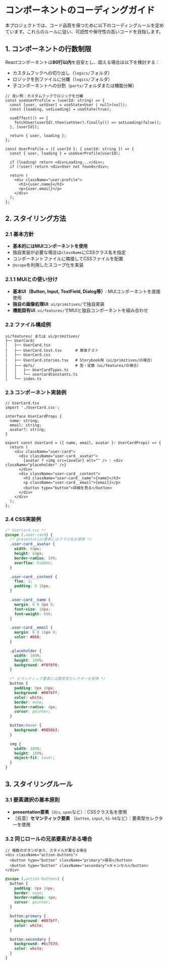 # コンポーネントのコーディングガイド

本プロジェクトでは、コード品質を保つために以下のコーディングルールを定めています。これらのルールに従い、可読性や保守性の高いコードを目指します。

## 1. コンポーネントの行数制限

Reactコンポーネントは**80行以内**を目安とし、超える場合は以下を検討する：

- カスタムフックへの切り出し（`logics/`フォルダ）
- ロジックを別ファイルに分離（`logics/`フォルダ）
- 子コンポーネントへの分割（`parts/`フォルダまたは機能分解）

```tsx
// 良い例：カスタムフックでロジックを分離
const useUserProfile = (userId: string) => {
  const [user, setUser] = useState<User | null>(null);
  const [loading, setLoading] = useState(true);

  useEffect(() => {
    fetchUser(userId).then(setUser).finally(() => setLoading(false));
  }, [userId]);

  return { user, loading };
};

const UserProfile = ({ userId }: { userId: string }) => {
  const { user, loading } = useUserProfile(userId);

  if (loading) return <div>Loading...</div>;
  if (!user) return <div>User not found</div>;

  return (
    <div className="user-profile">
      <h1>{user.name}</h1>
      <p>{user.email}</p>
    </div>
  );
};
```

## 2. スタイリング方法

### 2.1 基本方針

- **基本的にはMUIコンポーネントを使用**
- 独自実装が必要な場合は`className`にCSSクラス名を指定
- コンポーネントファイルに隣接してCSSファイルを配置
- `@scope`を利用したスコープ化を実装

### 2.1.1 MUIとの使い分け

- **基本UI（Button, Input, TextField, Dialog等）**: MUIコンポーネントを直接使用
- **独自の画像処理UI**: `ui/primitives/`で独自実装
- **機能固有UI**: `ui/features/`でMUIと独自コンポーネントを組み合わせ

### 2.2 ファイル構成例

```
ui/features/ または ui/primitives/
├── UserCard/
│   ├── UserCard.tsx
│   ├── UserCard.test.tsx      # 単体テスト
│   ├── UserCard.css
│   ├── UserCard.stories.tsx   # Storybook用（ui/primitives/の場合）
│   ├── defs/                  # 型・定数（ui/features/の場合）
│   │   ├── UserCardTypes.ts
│   │   └── userCardConstants.ts
│   └── index.ts
```

### 2.3 コンポーネント実装例

```tsx
// UserCard.tsx
import './UserCard.css';

interface UserCardProps {
  name: string;
  email: string;
  avatar?: string;
}

export const UserCard = ({ name, email, avatar }: UserCardProps) => {
  return (
    <div className="user-card">
      <div className="user-card__avatar">
        {avatar ? <img src={avatar} alt="" /> : <div className="placeholder" />}
      </div>
      <div className="user-card__content">
        <h3 className="user-card__name">{name}</h3>
        <p className="user-card__email">{email}</p>
        <button type="button">詳細を見る</button>
      </div>
    </div>
  );
};
```

### 2.4 CSS実装例

```css
/* UserCard.css */
@scope (.user-card) {
  /* presentation要素にはクラス名を使用 */
  .user-card__avatar {
    width: 64px;
    height: 64px;
    border-radius: 50%;
    overflow: hidden;
  }

  .user-card__content {
    flex: 1;
    padding: 0 16px;
  }

  .user-card__name {
    margin: 0 0 8px 0;
    font-size: 18px;
    font-weight: 600;
  }

  .user-card__email {
    margin: 0 0 16px 0;
    color: #666;
  }

  .placeholder {
    width: 100%;
    height: 100%;
    background: #f0f0f0;
  }

  /* セマンティック要素には要素型セレクターを使用 */
  button {
    padding: 8px 16px;
    background: #007bff;
    color: white;
    border: none;
    border-radius: 4px;
    cursor: pointer;
  }

  button:hover {
    background: #0056b3;
  }

  img {
    width: 100%;
    height: 100%;
    object-fit: cover;
  }
}
```

## 3. スタイリングルール

### 3.1 要素選択の基本原則

- **presentation要素**（`div`, `span`など）：CSSクラス名を使用
- ［任意］**セマンティック要素** （`button`, `input`, `h1-h6`など）：要素型セレクターを使用

### 3.2 同じロールの兄弟要素がある場合

```tsx
// 複数のボタンがあり、スタイルが異なる場合
<div className="action-buttons">
  <button type="button" className="primary">保存</button>
  <button type="button" className="secondary">キャンセル</button>
</div>
```

```css
@scope (.action-buttons) {
  button {
    padding: 8px 16px;
    border: none;
    border-radius: 4px;
    cursor: pointer;
  }

  button.primary {
    background: #007bff;
    color: white;
  }

  button.secondary {
    background: #6c757d;
    color: white;
  }
}
```